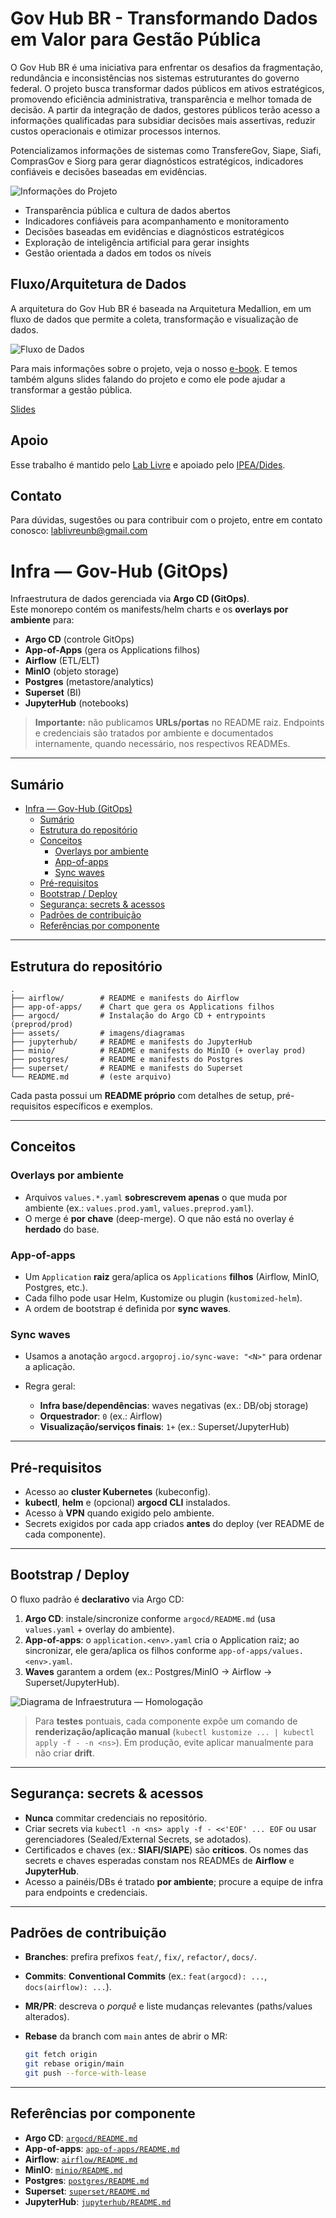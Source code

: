 # Gov Hub BR - Transformando Dados em Valor para Gestão Pública

O Gov Hub BR é uma iniciativa para enfrentar os desafios da fragmentação, redundância e inconsistências nos sistemas estruturantes do governo federal. O projeto busca transformar dados públicos em ativos estratégicos, promovendo eficiência administrativa, transparência e melhor tomada de decisão. A partir da integração de dados, gestores públicos terão acesso a informações qualificadas para subsidiar decisões mais assertivas, reduzir custos operacionais e otimizar processos internos. 

Potencializamos informações de sistemas como TransfereGov, Siape, Siafi, ComprasGov e Siorg para gerar diagnósticos estratégicos, indicadores confiáveis e decisões baseadas em evidências.

![Informações do Projeto](https://github.com/GovHub-br/gov-hub/blob/main/docs/land/dist/images/imagem_informacoes.jpg)

- Transparência pública e cultura de dados abertos
- Indicadores confiáveis para acompanhamento e monitoramento
- Decisões baseadas em evidências e diagnósticos estratégicos
- Exploração de inteligência artificial para gerar insights
- Gestão orientada a dados em todos os níveis

## Fluxo/Arquitetura de Dados

A arquitetura do Gov Hub BR é baseada na Arquitetura Medallion,  em um fluxo de dados que permite a coleta, transformação e visualização de dados.

![Fluxo de Dados](https://github.com/GovHub-br/gov-hub/blob/main/fluxo_dados.jpg)

Para mais informações sobre o projeto, veja o nosso [e-book](https://github.com/GovHub-br/gov-hub/blob/main/docs/land/dist/ebook/GovHub_Livro-digital_0905.pdf).
E temos também alguns slides falando do projeto e como ele pode ajudar a transformar a gestão pública.

[Slides](https://www.figma.com/slides/PlubQE0gaiBBwFAV5GcVlH/Gov-Hub---F%C3%B3rum-IA---Giga-candanga?node-id=5-131&t=hlLiJiwfyPEPRFys-1)

## Apoio

Esse trabalho  é mantido pelo [Lab Livre](https://www.instagram.com/lab.livre/) e apoiado pelo [IPEA/Dides](https://www.ipea.gov.br/portal/categorias/72-estrutura-organizacional/210-dides-estrutura-organizacional).

## Contato

Para dúvidas, sugestões ou para contribuir com o projeto, entre em contato conosco: [lablivreunb@gmail.com](mailto:lablivreunb@gmail.com)

# Infra — Gov-Hub (GitOps)

Infraestrutura de dados gerenciada via **Argo CD (GitOps)**.  
Este monorepo contém os manifests/helm charts e os **overlays por ambiente** para:

- **Argo CD** (controle GitOps)
- **App-of-Apps** (gera os Applications filhos)
- **Airflow** (ETL/ELT)
- **MinIO** (objeto storage)
- **Postgres** (metastore/analytics)
- **Superset** (BI)
- **JupyterHub** (notebooks)

> **Importante:** não publicamos **URLs/portas** no README raiz. Endpoints e credenciais são tratados por ambiente e documentados internamente, quando necessário, nos respectivos READMEs.

---

## Sumário

- [Infra — Gov-Hub (GitOps)](#infra--gov-hub-gitops)
  - [Sumário](#sumário)
  - [Estrutura do repositório](#estrutura-do-repositório)
  - [Conceitos](#conceitos)
    - [Overlays por ambiente](#overlays-por-ambiente)
    - [App-of-apps](#app-of-apps)
    - [Sync waves](#sync-waves)
  - [Pré-requisitos](#pré-requisitos)
  - [Bootstrap / Deploy](#bootstrap--deploy)
  - [Segurança: secrets \& acessos](#segurança-secrets--acessos)
  - [Padrões de contribuição](#padrões-de-contribuição)
  - [Referências por componente](#referências-por-componente)

---

## Estrutura do repositório

```text
.
├── airflow/        # README e manifests do Airflow
├── app-of-apps/    # Chart que gera os Applications filhos
├── argocd/         # Instalação do Argo CD + entrypoints (preprod/prod)
├── assets/         # imagens/diagramas
├── jupyterhub/     # README e manifests do JupyterHub
├── minio/          # README e manifests do MinIO (+ overlay prod)
├── postgres/       # README e manifests do Postgres
├── superset/       # README e manifests do Superset
└── README.md       # (este arquivo)
````

Cada pasta possui um **README próprio** com detalhes de setup, pré-requisitos específicos e exemplos.

---

## Conceitos

### Overlays por ambiente

* Arquivos `values.*.yaml` **sobrescrevem apenas** o que muda por ambiente (ex.: `values.prod.yaml`, `values.preprod.yaml`).
* O merge é **por chave** (deep-merge). O que não está no overlay é **herdado** do base.

### App-of-apps

* Um `Application` **raiz** gera/aplica os `Applications` **filhos** (Airflow, MinIO, Postgres, etc.).
* Cada filho pode usar Helm, Kustomize ou plugin (`kustomized-helm`).
* A ordem de bootstrap é definida por **sync waves**.

### Sync waves

* Usamos a anotação `argocd.argoproj.io/sync-wave: "<N>"` para ordenar a aplicação.
* Regra geral:

  * **Infra base/dependências**: waves negativas (ex.: DB/obj storage)
  * **Orquestrador**: `0` (ex.: Airflow)
  * **Visualização/serviços finais**: `1+` (ex.: Superset/JupyterHub)

---

## Pré-requisitos

* Acesso ao **cluster Kubernetes** (kubeconfig).
* **kubectl**, **helm** e (opcional) **argocd CLI** instalados.
* Acesso à **VPN** quando exigido pelo ambiente.
* Secrets exigidos por cada app criados **antes** do deploy (ver README de cada componente).

---

## Bootstrap / Deploy

O fluxo padrão é **declarativo** via Argo CD:

1. **Argo CD**: instale/sincronize conforme `argocd/README.md` (usa `values.yaml` + overlay do ambiente).
2. **App-of-apps**: o `application.<env>.yaml` cria o Application raiz; ao sincronizar, ele gera/aplica os filhos conforme `app-of-apps/values.<env>.yaml`.
3. **Waves** garantem a ordem (ex.: Postgres/MinIO → Airflow → Superset/JupyterHub).

![Diagrama de Infraestrutura — Homologação](./assets/dependency_graph_production.png)

> Para **testes** pontuais, cada componente expõe um comando de **renderização/aplicação manual** (`kubectl kustomize ... | kubectl apply -f - -n <ns>`). Em produção, evite aplicar manualmente para não criar **drift**.

---

## Segurança: secrets & acessos

* **Nunca** commitar credenciais no repositório.
* Criar secrets via `kubectl -n <ns> apply -f - <<'EOF' ... EOF` ou usar gerenciadores (Sealed/External Secrets, se adotados).
* Certificados e chaves (ex.: **SIAFI/SIAPE**) são **críticos**. Os nomes das secrets e chaves esperadas constam nos READMEs de **Airflow** e **JupyterHub**.
* Acesso a painéis/DBs é tratado **por ambiente**; procure a equipe de infra para endpoints e credenciais.

---

## Padrões de contribuição

* **Branches**: prefira prefixos `feat/`, `fix/`, `refactor/`, `docs/`.
* **Commits**: **Conventional Commits** (ex.: `feat(argocd): ...`, `docs(airflow): ...`).
* **MR/PR**: descreva o *porquê* e liste mudanças relevantes (paths/values alterados).
* **Rebase** da branch com `main` antes de abrir o MR:

  ```bash
  git fetch origin
  git rebase origin/main
  git push --force-with-lease
  ```

---

## Referências por componente

* **Argo CD**: [`argocd/README.md`](./argocd/README.md)
* **App-of-apps**: [`app-of-apps/README.md`](./app-of-apps/README.md)
* **Airflow**: [`airflow/README.md`](./airflow/README.md)
* **MinIO**: [`minio/README.md`](./minio/README.md)
* **Postgres**: [`postgres/README.md`](./postgres/README.md)
* **Superset**: [`superset/README.md`](./superset/README.md)
* **JupyterHub**: [`jupyterhub/README.md`](./jupyterhub/README.md)
